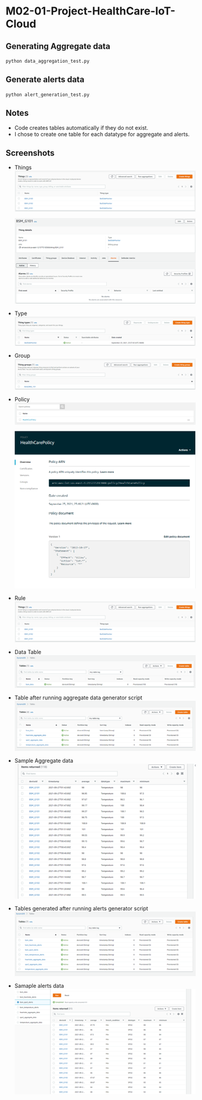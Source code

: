 # M02-01-Project-HealthCare-IoT-Cloud


## Generating Aggregate data
`python data_aggregation_test.py`

## Generate alerts data
`python alert_generation_test.py`

## Notes
* Code creates tables automatically if they do not exist.
* I chose to create one table for each datatype for aggregate and alerts.

## Screenshots 
* Things
    ![](.\screenshots\things.PNG)

    ![](.\screenshots\thing_bsm_g101_details.PNG)
* Type
    ![](.\screenshots\type.PNG)
* Group
    ![](.\screenshots\group.PNG)
* Policy
    ![](.\screenshots\policy.PNG)

    ![](.\screenshots\policy_details.PNG)
    
* Rule
    ![](.\screenshots\things.PNG)
* Data Table
    ![](.\screenshots\bsm_data_dynamodb_table.PNG)
* Table after running aggregate data generator script
    ![](.\screenshots\tables_generated_after_aggregation.PNG)
* Sample Aggregate data
    ![](.\screenshots\aggregate_data.PNG)
* Tables generated after running alerts generator script
    ![](.\screenshots\alert_tables_generated.PNG)
* Samaple alerts data
    ![](screenshots/alert_data_for_spo2.PNG)

